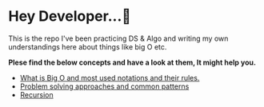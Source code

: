 # **Hey Developer...👋**   

This is the repo I've been practicing DS & Algo and writing my own understandings here about things like big O etc.

**Plese find the below concepts and have a look at them, It might help you.**  

* [What is Big O and most used notations and their rules.](https://github.com/DSK9012/ds-and-algo/blob/master/big-O/big-O.md) 
* [Problem solving approaches and common patterns](https://github.com/DSK9012/ds-and-algo/blob/master/problem-solving/approach-and-patterns.md)
* [Recursion](https://github.com/DSK9012/ds-and-algo/blob/master/recursion/recursion.md)